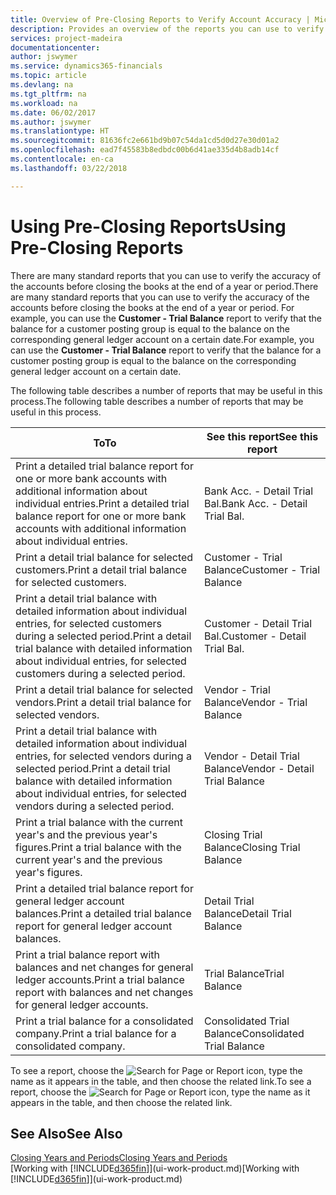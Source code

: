 ```yaml
---
title: Overview of Pre-Closing Reports to Verify Account Accuracy | Microsoft Docs
description: Provides an overview of the reports you can use to verify the accuracy of accounts before closing the books at the end of a year or period.
services: project-madeira
documentationcenter: 
author: jswymer
ms.service: dynamics365-financials
ms.topic: article
ms.devlang: na
ms.tgt_pltfrm: na
ms.workload: na
ms.date: 06/02/2017
ms.author: jswymer
ms.translationtype: HT
ms.sourcegitcommit: 81636fc2e661bd9b07c54da1cd5d0d27e30d01a2
ms.openlocfilehash: ead7f45583b8edbdc00b6d41ae335d4b8adb14cf
ms.contentlocale: en-ca
ms.lasthandoff: 03/22/2018

---
```

# <a name="using-pre-closing-reports"></a><span data-ttu-id="8c001-103">Using Pre-Closing Reports</span><span class="sxs-lookup"><span data-stu-id="8c001-103">Using Pre-Closing Reports</span></span>
<span data-ttu-id="8c001-104">There are many standard reports that you can use to verify the accuracy of the accounts before closing the books at the end of a year or period.</span><span class="sxs-lookup"><span data-stu-id="8c001-104">There are many standard reports that you can use to verify the accuracy of the accounts before closing the books at the end of a year or period.</span></span> <span data-ttu-id="8c001-105">For example, you can use the **Customer - Trial Balance** report to verify that the balance for a customer posting group is equal to the balance on the corresponding general ledger account on a certain date.</span><span class="sxs-lookup"><span data-stu-id="8c001-105">For example, you can use the **Customer - Trial Balance** report to verify that the balance for a customer posting group is equal to the balance on the corresponding general ledger account on a certain date.</span></span>

<span data-ttu-id="8c001-106">The following table describes a number of reports that may be useful in this process.</span><span class="sxs-lookup"><span data-stu-id="8c001-106">The following table describes a number of reports that may be useful in this process.</span></span>

| <span data-ttu-id="8c001-107">To</span><span class="sxs-lookup"><span data-stu-id="8c001-107">To</span></span> | <span data-ttu-id="8c001-108">See this report</span><span class="sxs-lookup"><span data-stu-id="8c001-108">See this report</span></span> |
| --- | --- |
| <span data-ttu-id="8c001-109">Print a detailed trial balance report for one or more bank accounts with additional information about individual entries.</span><span class="sxs-lookup"><span data-stu-id="8c001-109">Print a detailed trial balance report for one or more bank accounts with additional information about individual entries.</span></span> |<span data-ttu-id="8c001-110">Bank Acc. - Detail Trial Bal.</span><span class="sxs-lookup"><span data-stu-id="8c001-110">Bank Acc. - Detail Trial Bal.</span></span> |
| <span data-ttu-id="8c001-111">Print a detail trial balance for selected customers.</span><span class="sxs-lookup"><span data-stu-id="8c001-111">Print a detail trial balance for selected customers.</span></span> |<span data-ttu-id="8c001-112">Customer - Trial Balance</span><span class="sxs-lookup"><span data-stu-id="8c001-112">Customer - Trial Balance</span></span> |
| <span data-ttu-id="8c001-113">Print a detail trial balance with detailed information about individual entries, for selected customers during a selected period.</span><span class="sxs-lookup"><span data-stu-id="8c001-113">Print a detail trial balance with detailed information about individual entries, for selected customers during a selected period.</span></span> |<span data-ttu-id="8c001-114">Customer - Detail Trial Bal.</span><span class="sxs-lookup"><span data-stu-id="8c001-114">Customer - Detail Trial Bal.</span></span> |
| <span data-ttu-id="8c001-115">Print a detail trial balance for selected vendors.</span><span class="sxs-lookup"><span data-stu-id="8c001-115">Print a detail trial balance for selected vendors.</span></span> |<span data-ttu-id="8c001-116">Vendor - Trial Balance</span><span class="sxs-lookup"><span data-stu-id="8c001-116">Vendor - Trial Balance</span></span> |
| <span data-ttu-id="8c001-117">Print a detail trial balance with detailed information about individual entries, for selected vendors during a selected period.</span><span class="sxs-lookup"><span data-stu-id="8c001-117">Print a detail trial balance with detailed information about individual entries, for selected vendors during a selected period.</span></span> |<span data-ttu-id="8c001-118">Vendor - Detail Trial Balance</span><span class="sxs-lookup"><span data-stu-id="8c001-118">Vendor - Detail Trial Balance</span></span> |
| <span data-ttu-id="8c001-119">Print a trial balance with the current year's and the previous year's figures.</span><span class="sxs-lookup"><span data-stu-id="8c001-119">Print a trial balance with the current year's and the previous year's figures.</span></span> |<span data-ttu-id="8c001-120">Closing Trial Balance</span><span class="sxs-lookup"><span data-stu-id="8c001-120">Closing Trial Balance</span></span> |
| <span data-ttu-id="8c001-121">Print a detailed trial balance report for general ledger account balances.</span><span class="sxs-lookup"><span data-stu-id="8c001-121">Print a detailed trial balance report for general ledger account balances.</span></span> |<span data-ttu-id="8c001-122">Detail Trial Balance</span><span class="sxs-lookup"><span data-stu-id="8c001-122">Detail Trial Balance</span></span> |
| <span data-ttu-id="8c001-123">Print a trial balance report with balances and net changes for general ledger accounts.</span><span class="sxs-lookup"><span data-stu-id="8c001-123">Print a trial balance report with balances and net changes for general ledger accounts.</span></span> |<span data-ttu-id="8c001-124">Trial Balance</span><span class="sxs-lookup"><span data-stu-id="8c001-124">Trial Balance</span></span> |
| <span data-ttu-id="8c001-125">Print a trial balance for a consolidated company.</span><span class="sxs-lookup"><span data-stu-id="8c001-125">Print a trial balance for a consolidated company.</span></span> |<span data-ttu-id="8c001-126">Consolidated Trial Balance</span><span class="sxs-lookup"><span data-stu-id="8c001-126">Consolidated Trial Balance</span></span> |

<span data-ttu-id="8c001-127">To see a report, choose the ![Search for Page or Report](media/ui-search/search_small.png "Search for Page or Report icon") icon, type the name as it appears in the table, and then choose the related link.</span><span class="sxs-lookup"><span data-stu-id="8c001-127">To see a report, choose the ![Search for Page or Report](media/ui-search/search_small.png "Search for Page or Report icon") icon, type the name as it appears in the table, and then choose the related link.</span></span>

## <a name="see-also"></a><span data-ttu-id="8c001-128">See Also</span><span class="sxs-lookup"><span data-stu-id="8c001-128">See Also</span></span>
[<span data-ttu-id="8c001-129">Closing Years and Periods</span><span class="sxs-lookup"><span data-stu-id="8c001-129">Closing Years and Periods</span></span>](year-close-years-periods.md)  
<span data-ttu-id="8c001-130">[Working with [!INCLUDE[d365fin](includes/d365fin_md.md)]](ui-work-product.md)</span><span class="sxs-lookup"><span data-stu-id="8c001-130">[Working with [!INCLUDE[d365fin](includes/d365fin_md.md)]](ui-work-product.md)</span></span>


